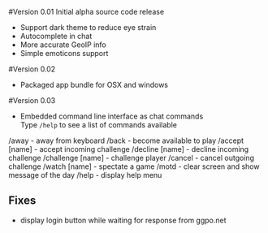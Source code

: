 #Version 0.01
Initial alpha source code release
- Support dark theme to reduce eye strain
- Autocomplete in chat
- More accurate GeoIP info
- Simple emoticons support

#Version 0.02
- Packaged app bundle for OSX and windows

#Version 0.03
- Embedded command line interface as chat commands<br/>
Type `/help` to see a list of commands available

/away - away from keyboard
/back - become available to play
/accept [name] - accept incoming challenge
/decline [name] - decline incoming challenge
/challenge [name] - challenge player
/cancel - cancel outgoing challenge
/watch [name] - spectate a game
/motd - clear screen and show message of the day
/help - display help menu

## Fixes
- display login button while waiting for response from ggpo.net
